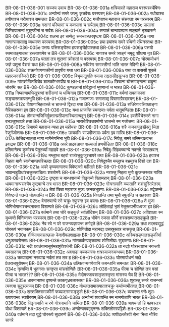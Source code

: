 BR-08-01-036-001  सञ्जय उवाच
BR-08-01-036-001a क्षत्रियास्ते महाराज परस्परवधैषिणः
BR-08-01-036-001c अन्योन्यं समरे जघ्नुः कृतवैराः परस्परम्
BR-08-01-036-002a रथौघाश्च हयौघाश्च नरौघाश्च समन्ततः
BR-08-01-036-002c गजौघाश्च महाराज संसक्ताः स्म परस्परम्
BR-08-01-036-003a गदानां परिघाणां च कणपानां च सर्पताम्
BR-08-01-036-003c प्रासानां भिण्डिपालानां भुशुण्डीनां च सर्वशः
BR-08-01-036-004a सम्पातं चान्वपश्याम सङ्ग्रामे भृशदारुणे
BR-08-01-036-004c शलभा इव सम्पेतुः समन्ताच्छरवृष्टयः
BR-08-01-036-005a नागा नागान्समासाद्य व्यधमन्त परस्परम्
BR-08-01-036-005c हया हयांश्च समरे रथिनो रथिनस्तथा
BR-08-01-036-005e पत्तयः पत्तिसङ्घैश्च हयसङ्घैर्हयास्तथा
BR-08-01-036-006a पत्तयो रथमातङ्गान्रथा हस्त्यश्वमेव च
BR-08-01-036-006c नागाश्च समरे त्र्यङ्गं ममृदुः शीघ्रगा नृप
BR-08-01-036-007a पततां तत्र शूराणां क्रोशतां च परस्परम्
BR-08-01-036-007c घोरमायोधनं जज्ञे पशूनां वैशसं यथा
BR-08-01-036-008a रुधिरेण समास्तीर्णा भाति भारत मेदिनी
BR-08-01-036-008c शक्रगोपगणाकीर्णा प्रावृषीव यथा धरा
BR-08-01-036-009a यथा वा वाससी शुक्ले महारजनरञ्जिते
BR-08-01-036-009c बिभृयाद्युवतिः श्यामा तद्वदासीद्वसुन्धरा
BR-08-01-036-009e मांसशोणितचित्रेव शातकौम्भमयीव च
BR-08-01-036-010a छिन्नानां चोत्तमाङ्गानां बाहूनां चोरुभिः सह
BR-08-01-036-010c कुण्डलानां प्रविद्धानां भूषणानां च भारत
BR-08-01-036-011a निष्काणामधिसूत्राणां शरीराणां च धन्विनाम्
BR-08-01-036-011c वर्मणां सपताकानां सङ्घास्तत्रापतन्भुवि
BR-08-01-036-012a गजान्गजाः समासाद्य विषाणाग्रैरदारयन्
BR-08-01-036-012c विषाणाभिहतास्ते च भ्राजन्ते द्विरदा यथा
BR-08-01-036-013a रुधिरेणावसिक्ताङ्गा गैरिकप्रस्रवा इव
BR-08-01-036-013c यथा भ्राजन्ति स्यन्दन्तः पर्वता धातुमण्डिताः
BR-08-01-036-014a तोमरान्गजिभिर्मुक्तान्प्रतीपानास्थितान्बहून्
BR-08-01-036-014c हस्तैर्विचेरुस्ते नागा बभञ्जुश्चापरे तथा
BR-08-01-036-015a नाराचैश्छिन्नवर्माणो भ्राजन्ते स्म गजोत्तमाः
BR-08-01-036-015c हिमागमे महाराज व्यभ्रा इव महीधराः
BR-08-01-036-016a शरैः कनकपुङ्खैस्तु चिता रेजुर्गजोत्तमाः
BR-08-01-036-016c उल्काभिः सम्प्रदीप्ताग्राः पर्वता इव मारिष
BR-08-01-036-017a केचिदभ्याहता नागा नागैर्नगनिभा भुवि
BR-08-01-036-017c निपेतुः समरे तस्मिन्पक्षवन्त इवाद्रयः
BR-08-01-036-018a अपरे प्राद्रवन्नागाः शल्यार्ता व्रणपीडिताः
BR-08-01-036-018c प्रतिमानैश्च कुम्भैश्च पेतुरुर्व्यां महाहवे
BR-08-01-036-019a निषेदुः सिंहवच्चान्ये नदन्तो भैरवान्रवान्
BR-08-01-036-019c मम्लुश्च बहवो राजंश्चुकूजुश्चापरे तथा
BR-08-01-036-020a हयाश्च निहता बाणैः स्वर्णभाण्डपरिच्छदाः
BR-08-01-036-020c निषेदुश्चैव मम्लुश्च बभ्रमुश्च दिशो दश
BR-08-01-036-021a अपरे कृष्यमाणाश्च विवेष्टन्तो महीतले
BR-08-01-036-021c भावान्बहुविधांश्चक्रुस्ताडिताः शरतोमरैः
BR-08-01-036-022a नरास्तु निहता भूमौ कूजन्तस्तत्र मारिष
BR-08-01-036-022c दृष्ट्वा च बान्धवानन्ये पितॄनन्ये पितामहान्
BR-08-01-036-023a धावमानान्परांश्चैव दृष्ट्वान्ये तत्र भारत
BR-08-01-036-023c गोत्रनामानि ख्यातानि शशंसुरितरेतरम्
BR-08-01-036-024a तेषां छिन्ना महाराज भुजाः कनकभूषणाः
BR-08-01-036-024c उद्वेष्टन्ते विवेष्टन्ते पतन्ते चोत्पतन्ति च
BR-08-01-036-025a निपतन्ति तथा भूमौ स्फुरन्ति च सहस्रशः
BR-08-01-036-025c वेगांश्चान्ये रणे चक्रुः स्फुरन्त इव पन्नगाः
BR-08-01-036-026a ते भुजा भोगिभोगाभाश्चन्दनाक्ता विशाम्पते
BR-08-01-036-026c लोहितार्द्रा भृशं रेजुस्तपनीयध्वजा इव
BR-08-01-036-027a वर्तमाने तथा घोरे सङ्कुले सर्वतोदिशम्
BR-08-01-036-027c अविज्ञाताः स्म युध्यन्ते विनिघ्नन्तः परस्परम्
BR-08-01-036-028a भौमेन रजसा कीर्णे शस्त्रसम्पातसङ्कुले
BR-08-01-036-028c नैव स्वे न परे राजन्व्यज्ञायन्त तमोवृते
BR-08-01-036-029a तथा तदभवद्युद्धं घोररूपं भयानकम्
BR-08-01-036-029c शोणितोदा महानद्यः प्रसस्रुस्तत्र चासकृत्
BR-08-01-036-030a शीर्षपाषाणसञ्छन्नाः केशशैवलशाद्वलाः
BR-08-01-036-030c अस्थिसङ्घातसङ्कीर्णा धनुःशरवरोत्तमाः
BR-08-01-036-031a मांसकर्दमपङ्काश्च शोणितौघाः सुदारुणाः
BR-08-01-036-031c नदीः प्रवर्तयामासुर्यमराष्ट्रविवर्धनीः
BR-08-01-036-032a ता नद्यो घोररूपाश्च नयन्त्यो यमसादनम्
BR-08-01-036-032c अवगाढा मज्जयन्त्यः क्षत्रस्याजनयन्भयम्
BR-08-01-036-033a क्रव्यादानां नरव्याघ्र नर्दतां तत्र तत्र ह
BR-08-01-036-033c घोरमायोधनं जज्ञे प्रेतराजपुरोपमम्
BR-08-01-036-034a उत्थितान्यगणेयानि कबन्धानि समन्ततः
BR-08-01-036-034c नृत्यन्ति वै भूतगणाः सन्तृप्ता मांसशोणितैः
BR-08-01-036-035a पीत्वा च शोणितं तत्र वसां पीत्वा च भारत???
BR-08-01-036-035c मेदोमज्जावसातृप्तास्तृप्ता मांसस्य चैव हि
BR-08-01-036-035e धावमानाश्च दृश्यन्ते काकगृध्रबलास्तथा
BR-08-01-036-036a शूरास्तु समरे राजन्भयं त्यक्त्वा सुदुस्त्यजम्
BR-08-01-036-036c योधव्रतसमाख्याताश्चक्रुः कर्माण्यभीतवत्
BR-08-01-036-037a शरशक्तिसमाकीर्णे क्रव्यादगणसङ्कुले
BR-08-01-036-037c व्यचरन्त गणैः शूराः ख्यापयन्तः स्वपौरुषम्
BR-08-01-036-038a अन्योन्यं श्रावयन्ति स्म नामगोत्राणि भारत
BR-08-01-036-038c पितृनामानि च रणे गोत्रनामानि चाभितः
BR-08-01-036-039a श्रावयन्तो हि बहवस्तत्र योधा विशाम्पते
BR-08-01-036-039c अन्योन्यमवमृद्नन्तः शक्तितोमरपट्टिशैः
BR-08-01-036-040a वर्तमाने तदा युद्धे घोररूपे सुदारुणे
BR-08-01-036-040c व्यषीदत्कौरवी सेना भिन्ना नौरिव सागरे

